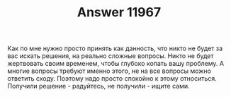 ﻿---
title: "Answer 11967"
se.owner.user_id: 458545
se.owner.display_name: "CameL"
se.owner.link: "https://ru.meta.stackoverflow.com/users/458545/camel"
se.answer_id: 11967
se.question_id: 11956
se.post_type: answer
se.is_accepted: False
---
<p>Как по мне нужно просто принять как данность, что никто не будет за вас искать решения, на реально сложные вопросы. Никто не будет жертвовать своим временем, чтобы глубоко копать вашу проблему. А многие вопросы требуют именно этого, не на все вопросы можно ответить сходу. Поэтому надо просто спокойно к этому относиться. Получили решение - радуйтесь, не получили - ищите сами.</p>
